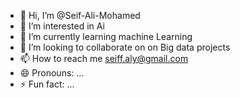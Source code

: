 - 👋 Hi, I’m @Seif-Ali-Mohamed
- 👀 I’m interested in Ai
- 🌱 I’m currently learning machine Learning
- 💞️ I’m looking to collaborate on on Big data projects
- 📫 How to reach me seiff.aly@gmail.com
- 😄 Pronouns: ...
- ⚡ Fun fact: ...

<!---
Seif-Ali-Mohamed/Seif-Ali-Mohamed is a ✨ special ✨ repository because its `README.md` (this file) appears on your GitHub profile.
You can click the Preview link to take a look at your changes.
--->
